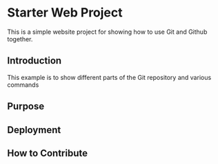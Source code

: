 # Starter Web Project

This is a simple website project for showing how to use Git and Github together.

## Introduction

This example is to show different parts of the Git repository and various commands
## Purpose

## Deployment
## How to Contribute
